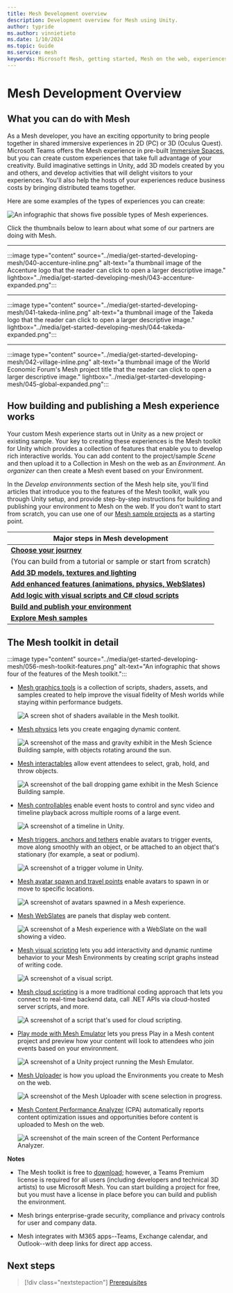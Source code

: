 ```yaml
---
title: Mesh Development overview
description: Development overview for Mesh using Unity.
author: typride
ms.author: vinnietieto
ms.date: 1/10/2024
ms.topic: Guide
ms.service: mesh
keywords: Microsoft Mesh, getting started, Mesh on the web, experiences, environments
---
```


# Mesh Development Overview

## What you can do with Mesh

As a Mesh developer, you have an exciting opportunity to bring people together in shared immersive experiences in 2D (PC) or 3D (Oculus Quest). Microsoft Teams offers the Mesh experience in pre-built [Immersive Spaces](https://support.microsoft.com/en-us/office/get-started-with-immersive-spaces-in-microsoft-teams-4a6182f8-0f43-4c24-bb66-ef229fa221d8#ID0EBH=Microsoft_Teams), but you can create custom experiences that take full advantage of your creativity. Build imaginative settings in Unity, add 3D models created by you and others, and develop activities that will delight visitors to your experiences. You'll also help the hosts of your experiences reduce business costs by bringing distributed teams together.

Here are some examples of the types of experiences you can create:

![An infographic that shows five possible types of Mesh experiences.](../media/get-started-developing-mesh/060-mesh-examples-white-background.png)

Click the thumbnails below to learn about what some of our partners are doing with Mesh.

---

:::image type="content" source="../media/get-started-developing-mesh/040-accenture-inline.png" alt-text="a thumbnail image of the Accenture logo that the reader can click to open a larger descriptive image." lightbox="../media/get-started-developing-mesh/043-accenture-expanded.png":::

---

:::image type="content" source="../media/get-started-developing-mesh/041-takeda-inline.png" alt-text="a thumbnail image of the Takeda logo that the reader can click to open a larger descriptive image." lightbox="../media/get-started-developing-mesh/044-takeda-expanded.png":::

---

:::image type="content" source="../media/get-started-developing-mesh/042-village-inline.png" alt-text="a thumbnail image of the World Economic Forum's Mesh project title that the reader can click to open a larger descriptive image." lightbox="../media/get-started-developing-mesh/045-global-expanded.png":::

## How building and publishing a Mesh experience works

Your custom Mesh experience starts out in Unity as a new project or existing sample. Your key to creating these experiences is the Mesh toolkit for Unity which provides a collection of features that enable you to develop rich interactive worlds. You can add content to the project/sample *Scene* and then upload it to a Collection in Mesh on the web as an *Environment*. An *organizer* can then create a Mesh event based on your Environment.

In the *Develop environnments* section of the Mesh help site, you'll find articles that introduce you to the features of the Mesh toolkit, walk you through Unity setup, and provide step-by-step instructions for building and publishing your environment to Mesh on the web. If you don't want to start from scratch, you can use one of our [Mesh sample projects](../develop/getting-started/samples/samples-overview.md) as a starting point.

| **Major steps in Mesh development** |
|---|
| [**Choose your journey**](../develop/build-your-basic-environment/create-a-new-project-or-update.md) |
|  (You can build from a tutorial or sample or start from scratch)
| [**Add 3D models, textures and lighting**](../develop/design/overview.md)|
| [**Add enhanced features (animations, physics, WebSlates)**](../develop/enhance-your-environment/enhanced-features-overview.md) |
| [**Add logic with visual scripts and C# cloud scripts**](../develop/script-your-scene-logic/mesh-scripting-overview.md) |
| [**Build and publish your environment**](../develop/make-your-environment-available/build-and-publish-your-environment.md) |
| [**Explore Mesh samples**](../develop/getting-started/samples/samples-overview.md) |  

## The Mesh toolkit in detail

:::image type="content" source="../media/get-started-developing-mesh/056-mesh-toolkit-features.png" alt-text="An infographic that shows four of the features of the Mesh toolkit.":::

* [Mesh graphics tools](design/overview.md) is a collection of scripts, shaders, assets, and samples created to help improve the visual fidelity of Mesh worlds while staying within performance budgets.

    ![A screen shot of shaders available in the Mesh toolkit.](../media/get-started-developing-mesh/057-mesh-graphics-tools.png)

* [Mesh physics](enhance-your-environment/physics/mesh-physics-overview.md) lets you create engaging dynamic content.

    ![A screenshot of the mass and gravity exhibit in the Mesh Science Building sample, with objects rotating around the sun.](../media/get-started-developing-mesh/047-mass-and-gravity.png)

* [Mesh interactables](enhance-your-environment/avatar-and-object-interactions/interactables.md) allow event attendees to select, grab, hold, and throw objects.

    ![A screenshot of the ball dropping game exhibit in the Mesh Science Building sample.](../media/get-started-developing-mesh/048-ball-game.png)

* [Mesh controllables](enhance-your-environment/multi-room-sync.md) enable event hosts to control and sync video and timeline playback across multiple rooms of a large event.

    ![A screenshot of a timeline in Unity.](../media/get-started-developing-mesh/049-timeline.png)

* [Mesh triggers, anchors and tethers](../develop/enhance-your-environment/avatar-and-object-interactions/triggers-anchors-and-tethers.md) enable avatars to trigger events, move along smoothly with an object, or be attached to an object that's stationary (for example, a seat or podium).

    ![A screenshot of a trigger volume in Unity.](../media/get-started-developing-mesh/058-trigger-boundaries.png)

* [Mesh avatar spawn and travel points](../develop/enhance-your-environment/avatar-and-object-interactions/create-avatar-spawn-and-travel-points.md) enable avatars to spawn in or move to specific locations.

    ![A screenshot of avatars spawned in a Mesh experience.](../media/get-started-developing-mesh/059-avatars-spawned.png)

* [Mesh WebSlates](enhance-your-environment/webcontent.md) are panels that display web content.

    ![A screenshot of a Mesh experience with a WebSlate on the wall showing a video.](../media/get-started-developing-mesh/050-webslate.png)

* [Mesh visual scripting](script-your-scene-logic/visual-scripting/visual-scripting-overview.md) lets you add interactivity and dynamic runtime behavior to your Mesh Environments by creating script graphs instead of writing code.

    ![A screenshot of a visual script.](../media/get-started-developing-mesh/051-visual-scripting.png)

* [Mesh cloud scripting](script-your-scene-logic/cloud-scripting/cloud-scripting-basic-concepts.md) is a more traditional coding approach that lets you connect to real-time backend data, call .NET APIs via cloud-hosted server scripts, and more.

    ![A screenshot of a script that's used for cloud scripting.](../media/get-started-developing-mesh/052-cloud-scripting.png)

* [Play mode with Mesh Emulator](debug-and-optimize-performance/mesh-emulator.md) lets you press Play in a Mesh content project and preview how your content will look to attendees who join events based on your environment.

    ![A screenshot of a Unity project running the Mesh Emulator.](../media/get-started-developing-mesh/053-play-mode.png)

* [Mesh Uploader](make-your-environment-available/build-and-publish-your-environment.md) is how you upload the Environments you create to Mesh on the web.

    ![A screenshot of the Mesh Uploader with scene selection in progress.](../media/get-started-developing-mesh/054-mesh-uploader.png)

* [Mesh Content Performance Analyzer](debug-and-optimize-performance/cpa.md) (CPA) automatically reports content optimization issues and opportunities before content is uploaded to Mesh on the web.

    ![A screenshot of the main screen of the Content Performance Analyzer.](../media/get-started-developing-mesh/055-content-performance-analyzer.png)

**Notes**

- The Mesh toolkit is free to [download](../develop/build-your-basic-environment/add-the-mesh-toolkit-package.md); however, a Teams Premium license is required for all users (including developers and technical 3D artists) to use Microsoft Mesh. You can start building a project for free, but you must have a license in place before you can build and publish the environment.

- Mesh brings enterprise-grade security, compliance and privacy controls for user and company data.

- Mesh integrates with M365 apps--Teams, Exchange calendar, and Outlook--with deep links for direct app access.

## Next steps

 > [!div class="nextstepaction"]
 > [Prerequisites](getting-started/prerequisites.md)
